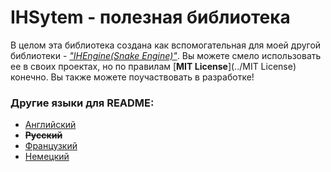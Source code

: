 # IHSytem - полезная библиотека
В целом эта библиотека создана как вспомогательная для моей другой библиотеки -
[*"IHEngine(Snake Engine)"*](https://github.com/IHateGameDev/SnakeEnine). Вы можете смело использовать ее в своих проектах, но по правилам [**MIT License**](../MIT License) конечно. Вы также можете поучаствовать в разработке!
### Другие языки для README:
- [Английский](../README.md)
- ~~**Русский**~~
- [Французкий](RMFranch.md)
- [Немецкий](RMGerman.md)
